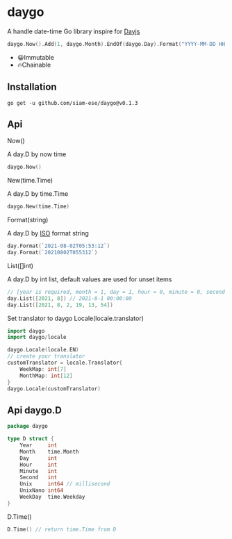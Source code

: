 # daygo

A handle date-time Go library inspire for [Dayjs](https://github.com/iamkun/dayjs/)

```go
daygo.Now().Add(1, daygo.Month).EndOf(daygo.Day).Format("YYYY-MM-DD HH:mm:ss")
```

- 😀Immutable
- 🔥Chainable

## Installation

```console
go get -u github.com/siam-ese/daygo@v0.1.3
```

## Api

Now()

A day.D by now time

```go
daygo.Now()
```

New(time.Time)

A day.D by time.Time

```go
daygo.New(time.Time)
```

Format(string)

A day.D by [ISO](https://zh.wikipedia.org/zh-tw/ISO_8601) format string

```go
day.Format(`2021-08-02T05:53:12`)
day.Format(`20210802T055312`)
```

List([]int)

A day.D by int list, default values are used for unset items

```go
// [year is required, month = 1, day = 1, hour = 0, minute = 0, second = 0]
day.List([2021, 8]) // 2021-8-1 00:00:00
day.List([2021, 8, 2, 19, 13, 54])
```

Set translator to daygo
Locale(locale.translator)

```go
import daygo
import daygo/locale

daygo.Locale(locale.EN)
// create your translator
customTranslator = locale.Translator{
    WeekMap: int[7]
    MonthMap: int[12]
}
daygo.Locale(customTranslator)
```

## Api daygo.D

```go
package daygo

type D struct {
    Year     int
	Month    time.Month
	Day      int
	Hour     int
	Minute   int
	Second   int
	Unix     int64 // millisecond
	UnixNano int64
	WeekDay  time.Weekday
}
```

D.Time()

```go
D.Time() // return time.Time from D
```
